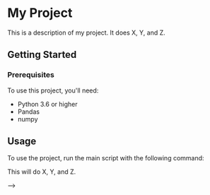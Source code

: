 # My Project

This is a description of my project. It does X, Y, and Z.

## Getting Started

### Prerequisites

To use this project, you'll need:

- Python 3.6 or higher
- Pandas
- numpy

<!-- ### Installation

To install the project, follow these steps:

1. Clone the repository: `git clone https://github.com/yourusername/yourproject.git`
2. Navigate to the project directory: `cd yourproject`
3. Install the required packages: `pip install -r requirements.txt` -->

## Usage

To use the project, run the main script with the following command:


This will do X, Y, and Z.
<!-- 
## Contributing

If you'd like to contribute to this project, please follow these steps:

1. Fork the repository.
2. Create a new branch: `git checkout -b new-branch-name`
3. Make your changes.
4. Commit your changes: `git commit -m 'Add some feature'`
5. Push to the branch: `git push origin new-branch-name`
6. Submit a pull request.
<!-- 
## License

This project is licensed under the MIT License. See the [LICENSE.md](LICENSE.md) file for details. -->

<!-- ### Additional Information

This project was inspired by ABC and XYZ. Special thanks to John Doe for their contributions. --> -->